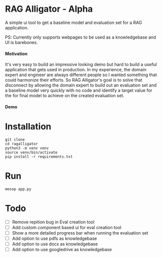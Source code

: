 # RAG Alligator - Alpha

A simple ui tool to get a baseline model and evaluation set for a RAG application.

PS: Currently only supports webpages to be used as a knowledgebase and UI is barebones.

#### Motivation

It's very easy to build an impressive looking demo but hard to build a useful application that gets used in production. In my experience, the domain expert and engineer are always different people so I wanted something that could harmonize their efforts. So RAG Alligator's goal is to solve that disconnect by allowing the domain expert to build out an evaluation set and a baseline model very quickly with no code and identify a target value for the for final model to achieve on the created evaluation set.

#### Demo

# Installation

```
git clone
cd ragalligator
python3 -m venv venv
source venv/bin/activate
pip install -r requirements.txt
```

# Run

```
mesop app.py
```

# Todo

- [ ] Remove repition bug in Eval creation tool
- [ ] Add custom component based ui for eval creation tool
- [ ] Show a more detailed progress bar when running the evaluation set
- [ ] Add option to use pdfs as knowledgebase
- [ ] Add option to use docx as knowledgebase
- [ ] Add option to use googledrive as knowledgebase
